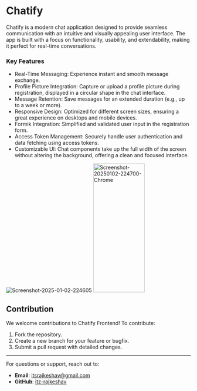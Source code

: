 <h1>Chatify</h1>
Chatify is a modern chat application designed to provide seamless communication with an intuitive and visually appealing user interface. The app is built with a focus on functionality, usability, and extendability, making it perfect for real-time conversations.</br>
<h3>Key Features</h3>
  
<ul>
<li>
Real-Time Messaging: Experience instant and smooth message exchange.
</li>
  <li>
Profile Picture Integration: Capture or upload a profile picture during registration, displayed in a circular shape in the chat interface.  
  </li>
  <li>
Message Retention: Save messages for an extended duration (e.g., up to a week or more).
  </li>
  <li>
Responsive Design: Optimized for different screen sizes, ensuring a great experience on desktops and mobile devices.
    
  </li>
  <li>
Formik Integration: Simplified and validated user input in the registration form.
    
  </li>
  <li>
Access Token Management: Securely handle user authentication and data fetching using access tokens.
    
  </li>
  <li>   
Customizable UI: Chat components take up the full width of the screen without altering the background, offering a clean and focused interface. 
  </li>
</ul>
<div>
<img src="https://i.ibb.co/8DN3FkS/Screenshot-2025-01-02-224605.png" alt="Screenshot-2025-01-02-224605" border="0">
<img src="https://i.ibb.co/9wbn62P/Screenshot-20250102-224700-Chrome.jpg" alt="Screenshot-20250102-224700-Chrome" border="0" height="350px" width="140px" />
</div>

## Contribution

We welcome contributions to Chatify Frontend! To contribute:
1. Fork the repository.
2. Create a new branch for your feature or bugfix.
3. Submit a pull request with detailed changes.

---
For questions or support, reach out to:
- **Email**: itsrajkeshav@gmail.com
- **GitHub**: [itz-rajkeshav](https://github.com/itz-rajkeshav)

